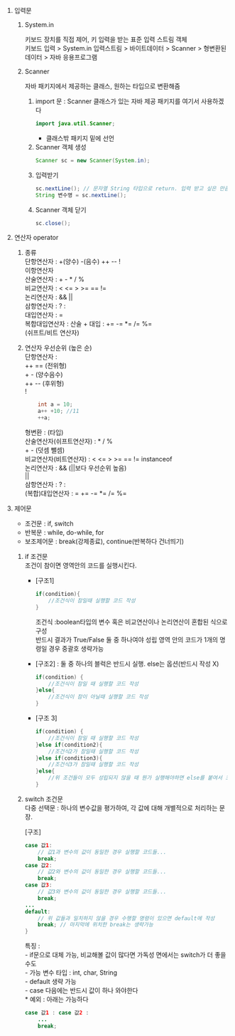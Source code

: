 1. 입력문
	1) System.in 
	
		키보드 장치를 직접 제어, 키 입력을 받는 표준 입력 스트림 객체  
		키보드 입력 > System.in 입력스트림 > 바이트데이터 > Scanner > 형변환된 데이터 > 자바 응용프로그램
	
	2) Scanner
	
		자바 패키지에서 제공하는 클래스, 원하는 타입으로 변환해줌  		
		1. import 문 : Scanner 클래스가 있는 자바 제공 패키지를 여기서 사용하겠다  
			```java
			import java.util.Scanner;
			```
			+ 클래스밖 패키지 밑에 선언
		2. Scanner 객체 생성  
			```java
			Scanner sc = new Scanner(System.in);
			```
		3. 입력받기  
			```java
			sc.nextLine(); // 문자열 String 타입으로 return. 입력 받고 싶은 만큼 계속 사용 가능.
			String 변수명 = sc.nextLine();
			```
		4. Scanner 객체 닫기  
			```java
			sc.close();
2. 연산자 operator
	1) 종류  
		단항연산자		: +(양수) -(음수) ++ -- !  
		이항연산자  
			산술연산자 	: + - * / %  
			비교연산자	: < <= > >= == !=  
			논리연산자	:  && ||   
		삼항연산자		: ? :  
		대입연산자		: =  
		복합대입연산자 	: 산술 + 대입 : += -= *= /= %=  
		(쉬프트/비트 연산자)  
	2) 연산자 우선순위 (높은 순)  
		단항연산자 :  
			++ == (전위형)  
			+ - (양수음수)  
			++ -- (후위형)  
			!
			
		```java
			int a = 10;
			a++ +10; //11
			++a;
		```

		형변환 : (타입)  
		산술연산자(쉬프트연산자) : * / %  
			    		 + - (덧셈 뺄셈)  		
		비교연산자(비트연산자) : < <= > >= == != instanceof  
		논리연산자 : && (||보다 우선순위 높음)  
			    ||  
		삼항연산자 : ? :  
		(복합)대입연산자 : = += -= *= /= %=
3. 제어문
	- 조건문		: if, switch  
	- 반복문		: while, do-while, for  
	- 보조제어문	: break(강제종료), continue(반복하다 건너띄기)  

	1) if 조건문  
		조건이 참이면 영역안의 코드를 실행시킨다.  
		* [구조1]
			```java
			if(condition){
				//조건식이 참일때 실행할 코드 작성
			}
			```
		
 			조건식 :boolean타입의 변수 혹은 비교연산이나 논리연산이  혼합된 식으로 구성  
				반드시 결과가 True/False 둘 중 하나여야 성립
			영역 안의 코드가 1개의 명령일 경우 중괄호 생략가능
		* [구조2] : 둘 중 하나의 블럭은 반드시 실행. else는 옵션(반드시 작성 X)  
			```java
			if(condition) {
				//조건식이 참일 때 실행할 코드 작성
			}else{ 
				//조건식이 참이 아닐때 실행할 코드 작성
			}
			```
		* [구조 3]  
			```java
			if(condition) {
				//조건식이 참일 때 실행할 코드 작성
			}else if(condition2){
				//조건식2가 참일때 실행할 코드 작성
			}else if(condition3){
				//조건식3가 참일때 실행할 코드 작성
			}else{
				//위 조건들이 모두 성립되지 않을 때 뭔가 실행해야하면 else를 붙여서 코드 작성
			}
			```
	2) switch 조건문  
		다중 선택문 : 하나의 변수값을 평가하여, 각 값에 대해 개별적으로 처리하는  문장.  
		
		[구조]
		```java
		case 값1:
			// 값1과 변수의 값이 동일한 경우 실행할 코드들...
			break;
		case 값2:
			// 값2와 변수의 값이 동일한 경우 실행할 코드들...
			break;
		case 값3:
			// 값3와 변수의 값이 동일한 경우 실행할 코드들...
			break;
		...
		default:
			// 위 값들과 일치하지 않을 경우 수행할 명령이 있으면 default에 작성
			break; // 마지막에 위치한 break는 생략가능
		}
		```
		
		특징 :  
			- if문으로 대체 가능, 비교해볼 값이 많다면 가독성 면에서는 switch가 더 좋을 수도  
			- 가능 변수 타입 : int, char, String  
			- default 생략 가능  
			- case 다음에는 반드시 값이 하나 와야한다  
			* 예외 : 아래는 가능하다  
		```java
		case 값1 : case 값2 : 
			...
			break;
		```  
